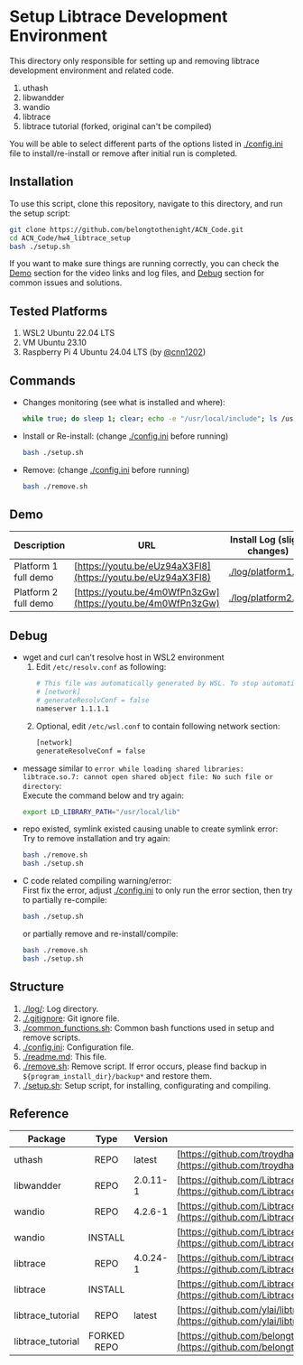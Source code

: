 # Setup Libtrace Development Environment

This directory only responsible for setting up and removing libtrace development environment and related code.

1. uthash
2. libwandder
3. wandio
4. libtrace
5. libtrace tutorial (forked, original can't be compiled)

You will be able to select different parts of the options listed in [./config.ini](./config.ini) file to install/re-install or remove after initial run is completed.

## Installation

To use this script, clone this repository, navigate to this directory, and run the setup script:

```bash
git clone https://github.com/belongtothenight/ACN_Code.git
cd ACN_Code/hw4_libtrace_setup
bash ./setup.sh
```

If you want to make sure things are running correctly, you can check the [Demo](#demo) section for the video links and log files, and [Debug](#debug) section for common issues and solutions.

## Tested Platforms

1. WSL2 Ubuntu 22.04 LTS
2. VM Ubuntu 23.10
3. Raspberry Pi 4 Ubuntu 24.04 LTS (by [@cnn1202](https://github.com/cnn1202))
        
## Commands

- Changes monitoring (see what is installed and where): 
    ```bash
    while true; do sleep 1; clear; echo -e "/usr/local/include"; ls /usr/local/include; echo -e "\n/usr/local/lib"; ls /usr/local/lib; echo -e "\n/usr/local/bin"; ls /usr/local/bin; echo -e "\n/usr/local/share"; ls /usr/local/share; echo -e "\n/opt"; ls /opt; done
    ```
- Install or Re-install: (change [./config.ini](./config.ini) before running)
    ```bash
    bash ./setup.sh
    ```
- Remove: (change [./config.ini](./config.ini) before running)
    ```bash
    bash ./remove.sh
    ```

## Demo

| Description          | URL                                                          | Install Log (slight changes)               |
| ---                  | ---                                                          | ---                                        |
| Platform 1 full demo | [https://youtu.be/eUz94aX3Fl8](https://youtu.be/eUz94aX3Fl8) | [./log/platform1.log](./log/platform1.log) |
| Platform 2 full demo | [https://youtu.be/4m0WfPn3zGw](https://youtu.be/4m0WfPn3zGw) | [./log/platform2.log](./log/platform2.log) |

## Debug

- wget and curl can't resolve host in WSL2 environment
    1. Edit `/etc/resolv.conf` as following:
        ```bash
        # This file was automatically generated by WSL. To stop automatic generation of this file, add the following entry to /etc/wsl.conf:
        # [network]
        # generateResolvConf = false
        nameserver 1.1.1.1
        ```
    2. Optional, edit `/etc/wsl.conf` to contain following network section:
        ```bash
        [network]
        generateResolveConf = false
        ```
- message similar to `error while loading shared libraries: libtrace.so.7: cannot open shared object file: No such file or directory`:<br>
    Execute the command below and try again:
    ```bash
    export LD_LIBRARY_PATH="/usr/local/lib"
    ```
- repo existed, symlink existed causing unable to create symlink error:<br>
    Try to remove installation and try again:
    ```bash
    bash ./remove.sh
    bash ./setup.sh
    ```
- C code related compiling warning/error:<br>
    First fix the error, adjust [./config.ini](./config.ini) to only run the error section, then try to partially re-compile:
    ```bash
    bash ./setup.sh
    ```
    or partially remove and re-install/compile:
    ```bash
    bash ./remove.sh
    bash ./setup.sh
    ```

## Structure

1. [./log/](./log/): Log directory.
2. [./.gitignore](./.gitignore): Git ignore file.
3. [./common_functions.sh](./common_functions.sh): Common bash functions used in setup and remove scripts.
4. [./config.ini](./config.ini): Configuration file.
5. [./readme.md](./readme.md): This file.
6. [./remove.sh](./remove.sh): Remove script. If error occurs, please find backup in `${program_install_dir}/backup*` and restore them.
7. [./setup.sh](./setup.sh): Setup script, for installing, configurating and compiling.

## Reference

| Package           | Type        | Version  | Link                                                                                                                         |
| -------           | :--:        | ---      | ----                                                                                                                         |
| uthash            | REPO        | latest   | [https://github.com/troydhanson/uthash](https://github.com/troydhanson/uthash)                                               |
| libwandder        | REPO        | 2.0.11-1 | [https://github.com/LibtraceTeam/libwandder](https://github.com/LibtraceTeam/libwandder)                                     |
| wandio            | REPO        | 4.2.6-1  | [https://github.com/LibtraceTeam/wandio](https://github.com/LibtraceTeam/wandio)                                             |
| wandio            | INSTALL     |          | [https://github.com/LibtraceTeam/wandio/blob/master/INSTALL](https://github.com/LibtraceTeam/wandio/blob/master/INSTALL)     |
| libtrace          | REPO        | 4.0.24-1 | [https://github.com/LibtraceTeam/libtrace](https://github.com/LibtraceTeam/libtrace)                                         |
| libtrace          | INSTALL     |          | [https://github.com/LibtraceTeam/libtrace/blob/master/INSTALL](https://github.com/LibtraceTeam/libtrace/blob/master/INSTALL) |
| libtrace_tutorial | REPO        | latest   | [https://github.com/ylai/libtrace_tutorial](https://github.com/ylai/libtrace_tutorial)                                       |
| libtrace_tutorial | FORKED REPO |          | [https://github.com/belongtothenight/libtrace_tutorial/](https://github.com/belongtothenight/libtrace_tutorial/)             |
